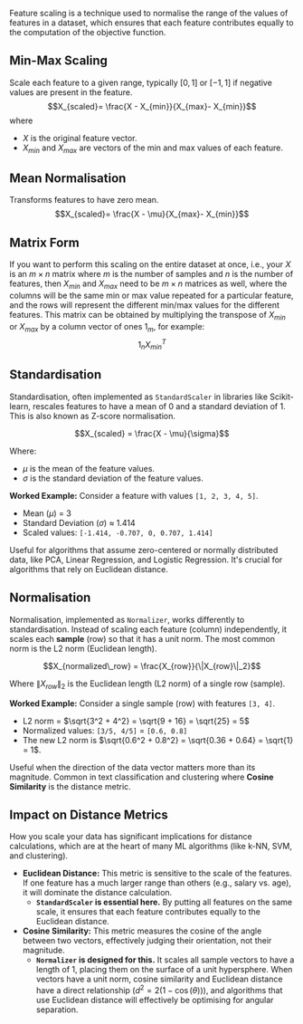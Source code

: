 Feature scaling is a technique used to normalise the range of the values of features in a dataset, which ensures that each feature contributes equally to the computation of the objective function. 

## Min-Max Scaling
Scale each feature to a given range, typically $[0, 1]$ or $[-1, 1]$ if negative values are present in the feature.
$$X_{scaled}= \frac{X - X_{min}}{X_{max}- X_{min}}$$
where 
 - $X$ is the original feature vector.
 - $X_{min}$ and $X_{max}$ are vectors of the min and max values of each feature.

## Mean Normalisation
Transforms features to have zero mean.
$$X_{scaled}= \frac{X - \mu}{X_{max}- X_{min}}$$
## Matrix Form
If you want to perform this scaling on the entire dataset at once, i.e., your $X$ is an $m\times n$ matrix where $m$ is the number of samples and $n$ is the number of features, then $X_{min}$ and $X_{max}$ need to be $m \times n$ matrices as well, where the columns will be the same min or max value repeated for a particular feature, and the rows will represent the different min/max values for the different features.
This matrix can be obtained by multiplying the transpose of $X_{min}$ or $X_{max}$ by a column vector of ones $1_m$, for example:
$$1_{n}X^T_{min}$$

## Standardisation
Standardisation, often implemented as `StandardScaler` in libraries like Scikit-learn, rescales features to have a mean of 0 and a standard deviation of 1. This is also known as Z-score normalisation.

$$X_{scaled} = \frac{X - \mu}{\sigma}$$

Where:
-   $\mu$ is the mean of the feature values.
-   $\sigma$ is the standard deviation of the feature values.

**Worked Example:**
Consider a feature with values `[1, 2, 3, 4, 5]`.
-   Mean ($\mu$) = 3
-   Standard Deviation ($\sigma$) ≈ 1.414
-   Scaled values: `[-1.414, -0.707, 0, 0.707, 1.414]`

Useful for algorithms that assume zero-centered or normally distributed data, like PCA, Linear Regression, and Logistic Regression. It's crucial for algorithms that rely on Euclidean distance.
## Normalisation
Normalisation, implemented as `Normalizer`, works differently to standardisation. Instead of scaling each feature (column) independently, it scales each **sample** (row) so that it has a unit norm. The most common norm is the L2 norm (Euclidean length).

$$X_{normalized\_row} = \frac{X_{row}}{\|X_{row}\|_2}$$

Where $\|X_{row}\|_2$ is the Euclidean length (L2 norm) of a single row (sample).

**Worked Example:**
Consider a single sample (row) with features `[3, 4]`.
-   L2 norm = $\sqrt{3^2 + 4^2} = \sqrt{9 + 16} = \sqrt{25} = 5$
-   Normalized values: `[3/5, 4/5]` = `[0.6, 0.8]`
-   The new L2 norm is $\sqrt{0.6^2 + 0.8^2} = \sqrt{0.36 + 0.64} = \sqrt{1} = 1$.

Useful when the direction of the data vector matters more than its magnitude. Common in text classification and clustering where **Cosine Similarity** is the distance metric.
## Impact on Distance Metrics
How you scale your data has significant implications for distance calculations, which are at the heart of many ML algorithms (like k-NN, SVM, and clustering).
-   **Euclidean Distance:** This metric is sensitive to the scale of the features. If one feature has a much larger range than others (e.g., salary vs. age), it will dominate the distance calculation.
    -   **`StandardScaler` is essential here.** By putting all features on the same scale, it ensures that each feature contributes equally to the Euclidean distance.
-   **Cosine Similarity:** This metric measures the cosine of the angle between two vectors, effectively judging their orientation, not their magnitude.
    -   **`Normalizer` is designed for this.** It scales all sample vectors to have a length of 1, placing them on the surface of a unit hypersphere. When vectors have a unit norm, cosine similarity and Euclidean distance have a direct relationship ($d^2 = 2(1 - \cos(\theta))$), and algorithms that use Euclidean distance will effectively be optimising for angular separation.
